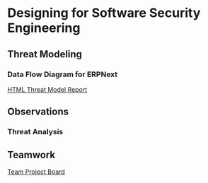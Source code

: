 # Designing for Software Security Engineering
## Threat Modeling
### Data Flow Diagram for ERPNext
[HTML Threat Model Report](https://eeiler.github.io/Team-8-ERPNext/Designing%20for%20SSE/report.htm)
## Observations
### Threat Analysis
## Teamwork
[Team Project Board](https://github.com/eeiler/Team-8-ERPNext/projects/4) 
